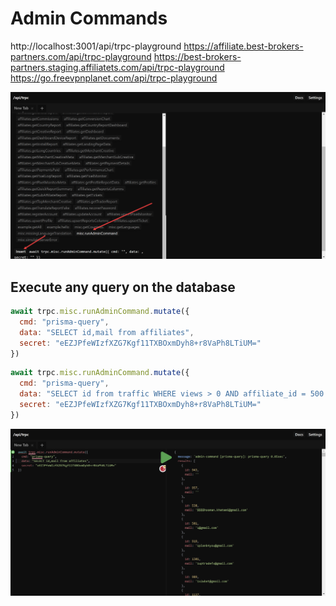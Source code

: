
# Admin Commands

http://localhost:3001/api/trpc-playground
https://affiliate.best-brokers-partners.com/api/trpc-playground
https://best-brokers-partners.staging.affiliatets.com/api/trpc-playground
https://go.freevpnplanet.com/api/trpc-playground

![img.png](img.png)

## Execute any query on the database

```js
await trpc.misc.runAdminCommand.mutate({
  cmd: "prisma-query",
  data: "SELECT id,mail from affiliates",
  secret: "eEZJPfeWIzfXZG7Kgf11TXBOxmDyh8+r8VaPh8LTiUM="
})
```

```js
await trpc.misc.runAdminCommand.mutate({
  cmd: "prisma-query",
  data: "SELECT id from traffic WHERE views > 0 AND affiliate_id = 500 AND rdate >= '2022-10-31 22:00:00' AND rdate <= '2023-04-30 20:59:59'",
  secret: "eEZJPfeWIzfXZG7Kgf11TXBOxmDyh8+r8VaPh8LTiUM="
})
```

![img_1.png](img_1.png)
